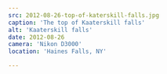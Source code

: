 ```yaml
---
src: 2012-08-26-top-of-katerskill-falls.jpg
caption: 'The top of Kaaterskill falls'
alt: 'Kaaterskill falls'
date: 2012-08-26
camera: 'Nikon D3000'
location: 'Haines Falls, NY'

---
```

